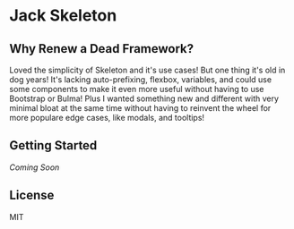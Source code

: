 # Jack Skeleton

## Why Renew a Dead Framework?

Loved the simplicity of Skeleton and it's use cases! But one thing it's old in dog years! It's lacking auto-prefixing, flexbox, variables, and could use some components to make it even more useful without having to use Bootstrap or Bulma! Plus I wanted something new and different with very minimal bloat at the same time without having to reinvent the wheel for more populare edge cases, like modals, and tooltips!

## Getting Started
*Coming Soon*

## License

MIT
